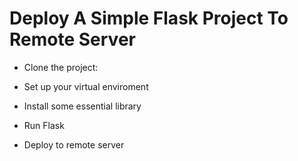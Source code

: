 # Deploy A Simple Flask Project To Remote Server

- Clone the project:

- Set up your virtual enviroment

- Install some essential library

- Run Flask

- Deploy to remote server
